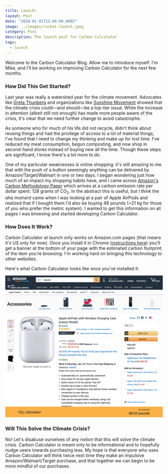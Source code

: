 ```yaml
---
title: Launch!
layout: Post
date: "2020-01-01T12:00:00.000Z"
image: ../images/rocket-launch.jpeg
category: Post
description: The launch post for Carbon Calculator
tags:
  - launch
---
```


Welcome to the Carbon Calculator Blog. Allow me to introduce myself: I'm Mike, and I'll be working on improving Carbon Calculator for the next few months.

### How Did This Get Started?

Last year was really a watershed year for the climate movement. Advocates like [Greta Thunberg](https://twitter.com/GretaThunberg) and organizations like [Sunshine Movement](https://www.sunrisemovement.org) showed that the climate crisis could—and should—be a top-tier issue. While the increase in attention (albeit still not enough) has made more people aware of the crisis, it's clear that we need further change to avoid catastrophe.

As someone who for much of his life did not recycle, didn't think about reusing things and had the privilege of access to a lot of material things, I've found that I need to change my thinking and make up for lost time. I've reduced my meat consumption, begun composting, and now shop in second-hand stores instead of buying new all the time. Though these steps are significant, I know there's a lot more to do.

One of my particular weaknesses is online shopping: it's still amazing to me that with the push of a button seemingly anything can be delivered by Amazon/Target/Walmart in one or two days. I began wondering just how much of an impact my shopping habits have, and I came across [Amazon's Carbon Methodology Paper](https://d39w7f4ix9f5s9.cloudfront.net/a4/ad/b9eca67e4578b35e8f995c8b4f9c/amazon-carbon-methodology-september-2019.pdf) which arrives at a carbon emission rate per dollar spent: 128 grams of CO<sub>2</sub>. In the abstract this is useful, but I think the _aha moment_ came when I was looking at a pair of Apple AirPods and realized that if I bought them I'd also be buying 48 pounds (~21 kg for those of you who prefer the metric system). I wanted to get this information on all pages I was browsing and started developing Carbon Calculator.

### How Does It Work?

Carbon Calculator at launch only works on Amazon.com pages (that means it's US only for now). Once you install it in Chrome ([instructions here]()) you'll get a banner at the bottom of your page with the estimated carbon footprint of the item you're browsing. I'm working hard on bringing this technology to other websites.

Here's what Carbon Calculator looks like once you've installed it:

![Carbon Calculator Screenshot](../images/launch_amazon_screenshot.png)

### Will This Solve the Climate Crisis?

No! Let's disabuse ourselves of any notion that this will solve the climate crisis. Carbon Calculator is meant only to be informational and to hopefully nudge users towards purchasing less. My hope is that everyone who uses Carbon Calculator will think twice next time they make an impulsive Amazon/Walmart/Target purchase, and that together we can begin to be more mindful of our purchases.
